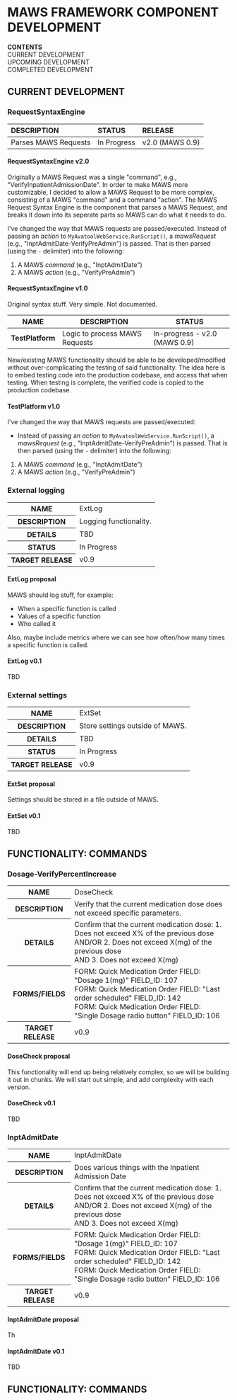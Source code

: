 ﻿# MAWS FRAMEWORK COMPONENT DEVELOPMENT

**CONTENTS**<br>
CURRENT DEVELOPMENT<br>
UPCOMING DEVELOPMENT<br>
COMPLETED DEVELOPMENT<br>

## CURRENT DEVELOPMENT

### RequestSyntaxEngine
| DESCRIPTION | STATUS | RELEASE |
|:----------- |:------ |:------- |
| Parses MAWS Requests | In Progress | v2.0 (MAWS 0.9) |

#### RequestSyntaxEngine v2.0
Originally a MAWS Request was a single "command", e.g., "VerifyInpatientAdmissionDate". In order to make MAWS more customizable, I decided to allow a MAWS Request to be more complex, consisting of a MAWS "command" and a command "action". The MAWS Request Syntax Engine is the component that parses a MAWS Request, and breaks it down into its seperate parts so MAWS can do what it needs to do.

I've changed the way that MAWS requests are passed/executed. Instead of passing an *action* to `MyAvatoolWebService.RunScript()`, a *mawsRequest* (e.g., "InptAdmitDate-VerifyPreAdmin") is passed. That is then parsed (using the `-` delimiter) into the following:
1. A MAWS *command* (e.g., "InptAdmitDate")
2. A MAWS *action* (e.g., "VerifyPreAdmin")

#### RequestSyntaxEngine v1.0
Original syntax stuff. Very simple. Not documented.



| NAME | DESCRIPTION | STATUS |
| ---- | ----------- | ------ |
| **TestPlatform** | Logic to process MAWS Requests | In-progress - v2.0 (MAWS 0.9) |

New/existing MAWS functionality should be able to be developed/modified without over-complicating the testing of said functionality. The idea here is to embed testing code into the production codebase, and access that when testing. When testing is complete, the verified code is copied to the production codebase.

#### TestPlatform v1.0
I've changed the way that MAWS requests are passed/executed:
* Instead of passing an *action* to `MyAvatoolWebService.RunScript()`, a *mawsRequest* (e.g., "InptAdmitDate-VerifyPreAdmin") is passed. That is then parsed (using the `-` delimiter) into the following:
1. A MAWS *command* (e.g., "InptAdmitDate")
2. A MAWS *action* (e.g., "VerifyPreAdmin")

### External logging
<table>
  <tr>
    <th>NAME</th>
    <td>ExtLog</td>
  </tr>
  <tr>
    <th>DESCRIPTION</th>
    <td>Logging functionality.</td>
  </tr>
    <th>DETAILS</th>
    <td>TBD</td>
  </tr>
    <th>STATUS</th>
    <td>In Progress</td>
  </tr>
  <tr>
    <th>TARGET RELEASE</th>
    <td>v0.9</td>
  </tr>
</table>

#### ExtLog proposal
MAWS should log stuff, for example:
* When a specific function is called
* Values of a specific function
* Who called it

Also, maybe include metrics where we can see how often/how many times a specific function is called.

#### ExtLog v0.1
TBD

### External settings
<table>
  <tr>
    <th>NAME</th>
    <td>ExtSet</td>
  </tr>
  <tr>
    <th>DESCRIPTION</th>
    <td>Store settings outside of MAWS.</td>
  </tr>
    <th>DETAILS</th>
    <td>TBD</td>
  </tr>
    </tr>
    <th>STATUS</th>
    <td>In Progress</td>
  </tr>
  <tr>
    <th>TARGET RELEASE</th>
    <td>v0.9</td>
  </tr>
</table>

#### ExtSet proposal
Settings should be stored in a file outside of MAWS.

#### ExtSet v0.1
TBD

## FUNCTIONALITY: COMMANDS

### Dosage-VerifyPercentIncrease

<table>
  <tr>
    <th>NAME</th>
    <td>DoseCheck</td>
  </tr>
  <tr>
    <th>DESCRIPTION</th>
    <td>Verify that the current medication dose does not exceed specific parameters.</td>
  </tr>
    <th>DETAILS</th>
    <td>Confirm that the current medication dose:
1. Does not exceed X% of the previous dose<br>
AND/OR
2. Does not exceed X(mg) of the previous dose<br>
AND
3. Does not exceed X(mg)</td>
  </tr>
  <tr>
    <th>FORMS/FIELDS</th>
    <td>FORM: Quick Medication Order FIELD: "Dosage 1(mg)" FIELD_ID: 107<br>
    FORM: Quick Medication Order FIELD: "Last order scheduled" FIELD_ID: 142<br>
    FORM: Quick Medication Order FIELD: "Single Dosage radio button" FIELD_ID: 106</td>
  </tr>
  <tr>
    <th>TARGET RELEASE</th>
    <td>v0.9</td>
  </tr>
</table>

#### DoseCheck proposal
This functionality will end up being relatively complex, so we will be building it out in chunks. We will start out simple, and add complexity with each version.

#### DoseCheck v0.1
TBD

### InptAdmitDate

<table>
  <tr>
    <th>NAME</th>
    <td>InptAdmitDate
</td>
  </tr>
  <tr>
    <th>DESCRIPTION</th>
    <td>Does various things with the Inpatient Admission Date</td>
  </tr>
    <th>DETAILS</th>
    <td>Confirm that the current medication dose:
1. Does not exceed X% of the previous dose<br>
AND/OR
2. Does not exceed X(mg) of the previous dose<br>
AND
3. Does not exceed X(mg)</td>
  </tr>
  <tr>
    <th>FORMS/FIELDS</th>
    <td>FORM: Quick Medication Order FIELD: "Dosage 1(mg)" FIELD_ID: 107<br>
    FORM: Quick Medication Order FIELD: "Last order scheduled" FIELD_ID: 142<br>
    FORM: Quick Medication Order FIELD: "Single Dosage radio button" FIELD_ID: 106</td>
  </tr>
  <tr>
    <th>TARGET RELEASE</th>
    <td>v0.9</td>
  </tr>
</table>

#### InptAdmitDate proposal
Th

#### InptAdmitDate v0.1
TBD


## FUNCTIONALITY: COMMANDS